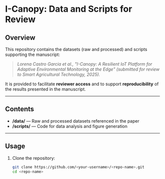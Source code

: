 # I-Canopy: Data and Scripts for Review

## Overview
This repository contains the datasets (raw and processed) and scripts supporting the manuscript:

> *Lorena Castro Garcia et al., "I-Canopy: A Resilient IoT Platform for Adaptive Environmental Monitoring at the Edge" (submitted for review to *Smart Agricultural Technology*, 2025).*

It is provided to facilitate **reviewer access** and to support **reproducibility** of the results presented in the manuscript.

---

## Contents
- **/data/** — Raw and processed datasets referenced in the paper  
- **/scripts/** — Code for data analysis and figure generation  

---

## Usage
1. Clone the repository:
   ```bash
   git clone https://github.com/<your-username>/<repo-name>.git
   cd <repo-name>

